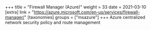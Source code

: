 +++
title = "Firewall Manager (Azure)"
weight = 33
date = 2021-03-10
[extra]
link = "https://azure.microsoft.com/en-us/services/firewall-manager/"
[taxonomies]
groups = ["msazure"]
+++
Azure centralized network security policy and route management


